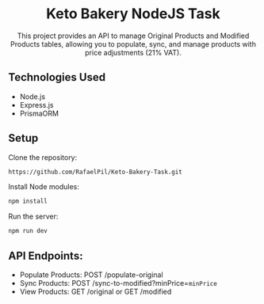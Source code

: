 <h1 align="center">Keto Bakery NodeJS Task</h1>
<p align="center">This project provides an API to manage Original Products and Modified Products tables, allowing you to populate, sync, and manage products with price adjustments (21% VAT).</p>

## Technologies Used
- Node.js
- Express.js
- PrismaORM

## Setup
Clone the repository:

```bash
https://github.com/RafaelPil/Keto-Bakery-Task.git
```

Install Node modules:
```bash
npm install
```

Run the server:
```bash
npm run dev
```

## API Endpoints:
- Populate Products: POST /populate-original
- Sync Products: POST /sync-to-modified?minPrice=`minPrice`
- View Products: GET /original or GET /modified
